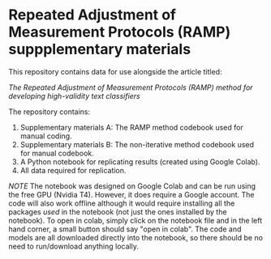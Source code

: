 # Repeated Adjustment of Measurement Protocols (RAMP) suppplementary materials

This repository contains data for use alongside the article titled:

*The Repeated Adjustment of Measurement Protocols (RAMP) method for developing high-validity text classifiers*

The repository contains:

1. Supplementary materials A: The RAMP method codebook used for manual coding.
2. Supplementary materials B: The non-iterative method codebook used for manual codebook.
3. A Python notebook for replicating results (created using Google Colab).
4. All data required for replication.

*NOTE* The notebook was designed on Google Colab and can be run using the free GPU (Nvidia T4). However, it does require a Google account. The code will also work offline although it would require installing all the packages *used* in the notebook (not just the ones installed by the notebook). To open in colab, simply click on the notebook file and in the left hand corner, a small button should say "open in colab". The code and models are all downloaded directly into the notebook, so there should be no need to run/download anything locally. 
